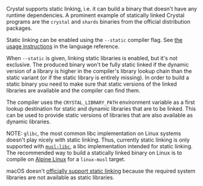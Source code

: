 Crystal supports static linking, i.e. it can build a binary that doesn't have any runtime dependencies.
A prominent example of statically linked Crystal programs are the `crystal` and `shards` binaries from the official distribution packages.

Static linking can be enabled using the `--static` compiler flag. See [the usage instructions](https://crystal-lang.org/reference/using_the_compiler/#creating-a-statically-linked-executable) in the language reference.

When `--static` is given, linking static libraries is enabled, but it's not exclusive. The produced binary won't be fully static linked if the dynamic version of a library is higher in the compiler's library lookup chain than the static variant (or if the static library is entirely missing). In order to build a static binary you need to make sure that static versions of the linked libraries are available and the compiler can find them.

The compiler uses the `CRYSTAL_LIBRARY_PATH` environment variable as a first lookup destination for static and dynamic libraries that are to be linked. This can be used to provide static versions of libraries that are also available as dynamic libraries.

NOTE: `glibc`, the most common libc implementation on Linux systems doesn't play nicely with static linking. Thus, currently static linking is only supported with [`musl-libc`](https://www.musl-libc.org/), a libc implementation intended for static linking. The recommended way to build a statically linked binary on Linux is to compile on [Alpine Linux](https://alpinelinux.org/) for a `linux-musl` target.

macOS doesn't [officially support static linking](https://developer.apple.com/library/content/qa/qa1118/_index.html) because the required system libraries are not available as static libraries.
